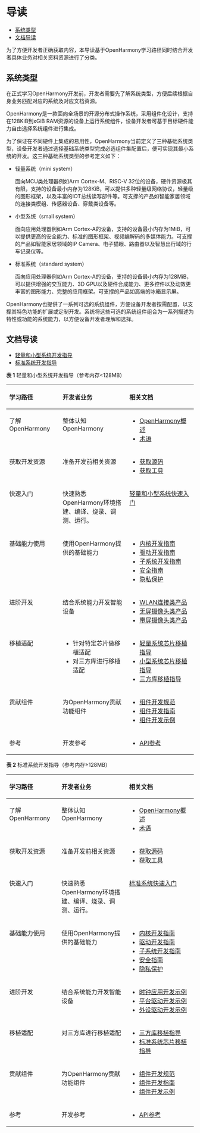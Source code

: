 # 导读<a name="ZH-CN_TOPIC_0000001152533331"></a>

-   [系统类型](#section767218232110)
-   [文档导读](#section19810171681218)

为了方便开发者正确获取内容，本导读基于OpenHarmony学习路径同时结合开发者具体业务对相关资料资源进行了分类。

## 系统类型<a name="section767218232110"></a>

在正式学习OpenHarmony开发前，开发者需要先了解系统类型，方便后续根据自身业务匹配对应的系统及对应文档资源。

OpenHarmony是一款面向全场景的开源分布式操作系统，采用组件化设计，支持在128KiB到xGiB RAM资源的设备上运行系统组件，设备开发者可基于目标硬件能力自由选择系统组件进行集成。

为了保证在不同硬件上集成的易用性，OpenHarmony当前定义了三种基础系统类型，设备开发者通过选择基础系统类型完成必选组件集配置后，便可实现其最小系统的开发。这三种基础系统类型的参考定义如下：

-   轻量系统（mini system）

    面向MCU类处理器例如Arm Cortex-M、RISC-V 32位的设备，硬件资源极其有限，支持的设备最小内存为128KiB，可以提供多种轻量级网络协议，轻量级的图形框架，以及丰富的IOT总线读写部件等。可支撑的产品如智能家居领域的连接类模组、传感器设备、穿戴类设备等。

-   小型系统（small system）

    面向应用处理器例如Arm Cortex-A的设备，支持的设备最小内存为1MiB，可以提供更高的安全能力、标准的图形框架、视频编解码的多媒体能力。可支撑的产品如智能家居领域的IP Camera、电子猫眼、路由器以及智慧出行域的行车记录仪等。

-   标准系统（standard system）

    面向应用处理器例如Arm Cortex-A的设备，支持的设备最小内存为128MiB，可以提供增强的交互能力、3D GPU以及硬件合成能力、更多控件以及动效更丰富的图形能力、完整的应用框架。可支撑的产品如高端的冰箱显示屏。


OpenHarmony也提供了一系列可选的系统组件，方便设备开发者按需配置，以支撑其特色功能的扩展或定制开发。系统将这些可选的系统组件组合为一系列描述为特性或功能的系统能力，以方便设备开发者理解和选择。

## 文档导读<a name="section19810171681218"></a>

-   [轻量和小型系统开发指导](#table3762949121211)
-   [标准系统开发指导](#table17667535516)

**表 1**  轻量和小型系统开发指导（参考内存<128MB）

<a name="table3762949121211"></a>
<table><thead align="left"><tr id="row18762649161218"><th class="cellrowborder" valign="top" width="28.472847284728473%" id="mcps1.2.4.1.1"><p id="p1750131161313"><a name="p1750131161313"></a><a name="p1750131161313"></a>学习路径</p>
</th>
<th class="cellrowborder" valign="top" width="35.61356135613561%" id="mcps1.2.4.1.2"><p id="p8501411141319"><a name="p8501411141319"></a><a name="p8501411141319"></a>开发者业务</p>
</th>
<th class="cellrowborder" valign="top" width="35.91359135913591%" id="mcps1.2.4.1.3"><p id="p050181111314"><a name="p050181111314"></a><a name="p050181111314"></a>相关文档</p>
</th>
</tr>
</thead>
<tbody><tr id="row317979135310"><td class="cellrowborder" valign="top" width="28.472847284728473%" headers="mcps1.2.4.1.1 "><p id="p119871717125320"><a name="p119871717125320"></a><a name="p119871717125320"></a>了解<span id="text398721719533"><a name="text398721719533"></a><a name="text398721719533"></a>OpenHarmony</span></p>
</td>
<td class="cellrowborder" valign="top" width="35.61356135613561%" headers="mcps1.2.4.1.2 "><p id="p14987151715312"><a name="p14987151715312"></a><a name="p14987151715312"></a>整体认知<span id="text209871317105315"><a name="text209871317105315"></a><a name="text209871317105315"></a>OpenHarmony</span></p>
</td>
<td class="cellrowborder" valign="top" width="35.91359135913591%" headers="mcps1.2.4.1.3 "><a name="ul59871171533"></a><a name="ul59871171533"></a><ul id="ul59871171533"><li><a href="https://gitee.com/openharmony" target="_blank" rel="noopener noreferrer">OpenHarmony概述</a></li><li><a href="glossary/glossary.md">术语</a></li></ul>
</td>
</tr>
<tr id="row69521557115217"><td class="cellrowborder" valign="top" width="28.472847284728473%" headers="mcps1.2.4.1.1 "><p id="p69873174536"><a name="p69873174536"></a><a name="p69873174536"></a>获取开发资源</p>
</td>
<td class="cellrowborder" valign="top" width="35.61356135613561%" headers="mcps1.2.4.1.2 "><p id="p39871917185313"><a name="p39871917185313"></a><a name="p39871917185313"></a>准备开发前相关资源</p>
</td>
<td class="cellrowborder" valign="top" width="35.91359135913591%" headers="mcps1.2.4.1.3 "><a name="ul59871117135314"></a><a name="ul59871117135314"></a><ul id="ul59871117135314"><li><a href="get-code/sourcecode-acquire.md">获取源码</a></li><li><a href="get-code/gettools.md">获取工具</a></li></ul>
</td>
</tr>
<tr id="row11602937131510"><td class="cellrowborder" valign="top" width="28.472847284728473%" headers="mcps1.2.4.1.1 "><p id="p457713717150"><a name="p457713717150"></a><a name="p457713717150"></a>快速入门</p>
</td>
<td class="cellrowborder" valign="top" width="35.61356135613561%" headers="mcps1.2.4.1.2 "><p id="p55771237111517"><a name="p55771237111517"></a><a name="p55771237111517"></a>快速熟悉<span id="text15577123719154"><a name="text15577123719154"></a><a name="text15577123719154"></a>OpenHarmony</span>环境搭建、编译、烧录、调测、运行。</p>
</td>
<td class="cellrowborder" valign="top" width="35.91359135913591%" headers="mcps1.2.4.1.3 "><p id="p10832159115410"><a name="p10832159115410"></a><a name="p10832159115410"></a><a href="quick-start/quickstart-lite.md">轻量和小型系统快速入门</a></p>
</td>
</tr>
<tr id="row11602103701514"><td class="cellrowborder" valign="top" width="28.472847284728473%" headers="mcps1.2.4.1.1 "><p id="p16577163716159"><a name="p16577163716159"></a><a name="p16577163716159"></a>基础能力使用</p>
</td>
<td class="cellrowborder" valign="top" width="35.61356135613561%" headers="mcps1.2.4.1.2 "><p id="p857711379158"><a name="p857711379158"></a><a name="p857711379158"></a>使用<span id="text5577237181514"><a name="text5577237181514"></a><a name="text5577237181514"></a>OpenHarmony</span>提供的基础能力</p>
</td>
<td class="cellrowborder" valign="top" width="35.91359135913591%" headers="mcps1.2.4.1.3 "><a name="ul1577103716159"></a><a name="ul1577103716159"></a><ul id="ul1577103716159"><li><a href="kernel/kernel.md">内核开发指南</a></li><li><a href="driver/Readme-CN.md">驱动开发指南</a></li><li><a href="subsystems/Readme-CN.md">子系统开发指南</a></li><li><a href="security/security-guidelines-overall.md">安全指南</a></li><li><a href="security/security-privacy-protection.md">隐私保护</a></li></ul>
</td>
</tr>
<tr id="row10602193719152"><td class="cellrowborder" valign="top" width="28.472847284728473%" headers="mcps1.2.4.1.1 "><p id="p857873713152"><a name="p857873713152"></a><a name="p857873713152"></a>进阶开发</p>
</td>
<td class="cellrowborder" valign="top" width="35.61356135613561%" headers="mcps1.2.4.1.2 "><p id="p155782037201518"><a name="p155782037201518"></a><a name="p155782037201518"></a>结合系统能力开发智能设备</p>
</td>
<td class="cellrowborder" valign="top" width="35.91359135913591%" headers="mcps1.2.4.1.3 "><a name="ul257883731519"></a><a name="ul257883731519"></a><ul id="ul257883731519"><li><a href="guide/device-wlan.md">WLAN连接类产品</a></li><li><a href="guide/device-iotcamera-control.md">无屏摄像头类产品</a></li><li><a href="guide/device-camera.md">带屏摄像头类产品</a></li></ul>
</td>
</tr>
<tr id="row360273716155"><td class="cellrowborder" valign="top" width="28.472847284728473%" headers="mcps1.2.4.1.1 "><p id="p12579163711513"><a name="p12579163711513"></a><a name="p12579163711513"></a>移植适配</p>
</td>
<td class="cellrowborder" valign="top" width="35.61356135613561%" headers="mcps1.2.4.1.2 "><a name="ul12579137121512"></a><a name="ul12579137121512"></a><ul id="ul12579137121512"><li>针对特定芯片做移植适配</li><li>对三方库进行移植适配</li></ul>
</td>
<td class="cellrowborder" valign="top" width="35.91359135913591%" headers="mcps1.2.4.1.3 "><a name="ul157903731520"></a><a name="ul157903731520"></a><ul id="ul157903731520"><li><a href="porting/porting-minichip.md">轻量系统芯片移植指导</a></li><li><a href="porting/porting-smallchip.md">小型系统芯片移植指导</a></li><li><a href="porting/porting-thirdparty.md">三方库移植指导</a></li></ul>
</td>
</tr>
<tr id="row9601737181517"><td class="cellrowborder" valign="top" width="28.472847284728473%" headers="mcps1.2.4.1.1 "><p id="p25791037131519"><a name="p25791037131519"></a><a name="p25791037131519"></a>贡献组件</p>
</td>
<td class="cellrowborder" valign="top" width="35.61356135613561%" headers="mcps1.2.4.1.2 "><p id="p45798376158"><a name="p45798376158"></a><a name="p45798376158"></a>为<span id="text16579133741518"><a name="text16579133741518"></a><a name="text16579133741518"></a>OpenHarmony</span>贡献功能组件</p>
</td>
<td class="cellrowborder" valign="top" width="35.91359135913591%" headers="mcps1.2.4.1.3 "><a name="ul957919379156"></a><a name="ul957919379156"></a><ul id="ul957919379156"><li><a href="bundles/oem_bundle_standard_des.md">组件开发规范</a></li><li><a href="bundles/bundles-guide.md">组件开发指南</a></li><li><a href="bundles/bundles-demo.md">组件开发示例</a></li></ul>
</td>
</tr>
<tr id="row260193701512"><td class="cellrowborder" valign="top" width="28.472847284728473%" headers="mcps1.2.4.1.1 "><p id="p95794372155"><a name="p95794372155"></a><a name="p95794372155"></a>参考</p>
</td>
<td class="cellrowborder" valign="top" width="35.61356135613561%" headers="mcps1.2.4.1.2 "><p id="p458073721519"><a name="p458073721519"></a><a name="p458073721519"></a>开发参考</p>
</td>
<td class="cellrowborder" valign="top" width="35.91359135913591%" headers="mcps1.2.4.1.3 "><a name="ul175808372155"></a><a name="ul175808372155"></a><ul id="ul175808372155"><li><a href="https://device.harmonyos.com/cn/docs/develop/apiref/js-framework-file-0000000000611396" target="_blank" rel="noopener noreferrer">API参考</a></li></ul>
</td>
</tr>
</tbody>
</table>

**表 2**  标准系统开发指导（参考内存≥128MB）

<a name="table17667535516"></a>
<table><thead align="left"><tr id="row206665375119"><th class="cellrowborder" valign="top" width="27.872787278727873%" id="mcps1.2.4.1.1"><p id="p4661053145115"><a name="p4661053145115"></a><a name="p4661053145115"></a>学习路径</p>
</th>
<th class="cellrowborder" valign="top" width="36.053605360536054%" id="mcps1.2.4.1.2"><p id="p126685315112"><a name="p126685315112"></a><a name="p126685315112"></a>开发者业务</p>
</th>
<th class="cellrowborder" valign="top" width="36.07360736073608%" id="mcps1.2.4.1.3"><p id="p26695395112"><a name="p26695395112"></a><a name="p26695395112"></a>相关文档</p>
</th>
</tr>
</thead>
<tbody><tr id="row9662532514"><td class="cellrowborder" valign="top" width="27.872787278727873%" headers="mcps1.2.4.1.1 "><p id="p066105317513"><a name="p066105317513"></a><a name="p066105317513"></a>了解<span id="text1167105317518"><a name="text1167105317518"></a><a name="text1167105317518"></a>OpenHarmony</span></p>
</td>
<td class="cellrowborder" valign="top" width="36.053605360536054%" headers="mcps1.2.4.1.2 "><p id="p16673531512"><a name="p16673531512"></a><a name="p16673531512"></a>整体认知<span id="text196765319515"><a name="text196765319515"></a><a name="text196765319515"></a>OpenHarmony</span></p>
</td>
<td class="cellrowborder" valign="top" width="36.07360736073608%" headers="mcps1.2.4.1.3 "><a name="ul10673531517"></a><a name="ul10673531517"></a><ul id="ul10673531517"><li><a href="https://gitee.com/openharmony" target="_blank" rel="noopener noreferrer">OpenHarmony概述</a></li><li><a href="glossary/glossary.md">术语</a></li></ul>
</td>
</tr>
<tr id="row267155313513"><td class="cellrowborder" valign="top" width="27.872787278727873%" headers="mcps1.2.4.1.1 "><p id="p13671853205113"><a name="p13671853205113"></a><a name="p13671853205113"></a>获取开发资源</p>
</td>
<td class="cellrowborder" valign="top" width="36.053605360536054%" headers="mcps1.2.4.1.2 "><p id="p0671053115115"><a name="p0671053115115"></a><a name="p0671053115115"></a>准备开发前相关资源</p>
</td>
<td class="cellrowborder" valign="top" width="36.07360736073608%" headers="mcps1.2.4.1.3 "><a name="ul06732078273"></a><a name="ul06732078273"></a><ul id="ul06732078273"><li><a href="get-code/sourcecode-acquire.md">获取源码</a></li><li><a href="get-code/gettools.md">获取工具</a></li></ul>
</td>
</tr>
<tr id="row13671253165120"><td class="cellrowborder" valign="top" width="27.872787278727873%" headers="mcps1.2.4.1.1 "><p id="p166795345112"><a name="p166795345112"></a><a name="p166795345112"></a>快速入门</p>
</td>
<td class="cellrowborder" valign="top" width="36.053605360536054%" headers="mcps1.2.4.1.2 "><p id="p1167135345112"><a name="p1167135345112"></a><a name="p1167135345112"></a>快速熟悉<span id="text1567115355115"><a name="text1567115355115"></a><a name="text1567115355115"></a>OpenHarmony</span>环境搭建、编译、烧录、调测、运行。</p>
</td>
<td class="cellrowborder" valign="top" width="36.07360736073608%" headers="mcps1.2.4.1.3 "><p id="p1114162510521"><a name="p1114162510521"></a><a name="p1114162510521"></a><a href="quick-start/quickstart-standard.md">标准系统快速入门</a></p>
</td>
</tr>
<tr id="row1168155365119"><td class="cellrowborder" valign="top" width="27.872787278727873%" headers="mcps1.2.4.1.1 "><p id="p96810536514"><a name="p96810536514"></a><a name="p96810536514"></a>基础能力使用</p>
</td>
<td class="cellrowborder" valign="top" width="36.053605360536054%" headers="mcps1.2.4.1.2 "><p id="p136812535511"><a name="p136812535511"></a><a name="p136812535511"></a>使用<span id="text1068553195119"><a name="text1068553195119"></a><a name="text1068553195119"></a>OpenHarmony</span>提供的基础能力</p>
</td>
<td class="cellrowborder" valign="top" width="36.07360736073608%" headers="mcps1.2.4.1.3 "><a name="ul1954915235272"></a><a name="ul1954915235272"></a><ul id="ul1954915235272"><li><a href="kernel/kernel.md">内核开发指南</a></li><li><a href="driver/Readme-CN.md">驱动开发指南</a></li><li><a href="subsystems/Readme-CN.md">子系统开发指南</a></li><li><a href="security/security-guidelines-overall.md">安全指南</a></li><li><a href="security/security-privacy-protection.md">隐私保护</a></li></ul>
</td>
</tr>
<tr id="row1368195345111"><td class="cellrowborder" valign="top" width="27.872787278727873%" headers="mcps1.2.4.1.1 "><p id="p16681853145115"><a name="p16681853145115"></a><a name="p16681853145115"></a>进阶开发</p>
</td>
<td class="cellrowborder" valign="top" width="36.053605360536054%" headers="mcps1.2.4.1.2 "><p id="p1568753135116"><a name="p1568753135116"></a><a name="p1568753135116"></a>结合系统能力开发智能设备</p>
</td>
<td class="cellrowborder" valign="top" width="36.07360736073608%" headers="mcps1.2.4.1.3 "><a name="ul136895314518"></a><a name="ul136895314518"></a><ul id="ul136895314518"><li><a href="guide/device-clock-guide.md">时钟应用开发示例</a></li><li><a href="guide/device-driver-demo.md">平台驱动开发示例</a></li><li><a href="guide/device-outerdriver-demo.md">外设驱动开发示例</a></li></ul>
</td>
</tr>
<tr id="row66915375119"><td class="cellrowborder" valign="top" width="27.872787278727873%" headers="mcps1.2.4.1.1 "><p id="p4696535512"><a name="p4696535512"></a><a name="p4696535512"></a>移植适配</p>
</td>
<td class="cellrowborder" valign="top" width="36.053605360536054%" headers="mcps1.2.4.1.2 "><p id="p185185615284"><a name="p185185615284"></a><a name="p185185615284"></a>对三方库进行移植适配</p>
</td>
<td class="cellrowborder" valign="top" width="36.07360736073608%" headers="mcps1.2.4.1.3 "><a name="ul14724164204819"></a><a name="ul14724164204819"></a><ul id="ul14724164204819"><li><a href="porting/porting-thirdparty.md">三方库移植指导</a></li><li><a href="porting/standard-system-porting-guide.md">标准系统芯片移植指导</a></li></ul>
</td>
</tr>
<tr id="row869853125119"><td class="cellrowborder" valign="top" width="27.872787278727873%" headers="mcps1.2.4.1.1 "><p id="p3691530511"><a name="p3691530511"></a><a name="p3691530511"></a>贡献组件</p>
</td>
<td class="cellrowborder" valign="top" width="36.053605360536054%" headers="mcps1.2.4.1.2 "><p id="p1469115335113"><a name="p1469115335113"></a><a name="p1469115335113"></a>为<span id="text6691253155112"><a name="text6691253155112"></a><a name="text6691253155112"></a>OpenHarmony</span>贡献功能组件</p>
</td>
<td class="cellrowborder" valign="top" width="36.07360736073608%" headers="mcps1.2.4.1.3 "><a name="ul87045395116"></a><a name="ul87045395116"></a><ul id="ul87045395116"><li><a href="bundles/oem_bundle_standard_des.md">组件开发规范</a></li><li><a href="bundles/bundles-guide.md">组件开发指南</a></li><li><a href="bundles/bundles-demo.md">组件开发示例</a></li></ul>
</td>
</tr>
<tr id="row1170153125110"><td class="cellrowborder" valign="top" width="27.872787278727873%" headers="mcps1.2.4.1.1 "><p id="p16701253195118"><a name="p16701253195118"></a><a name="p16701253195118"></a>参考</p>
</td>
<td class="cellrowborder" valign="top" width="36.053605360536054%" headers="mcps1.2.4.1.2 "><p id="p670135335116"><a name="p670135335116"></a><a name="p670135335116"></a>开发参考</p>
</td>
<td class="cellrowborder" valign="top" width="36.07360736073608%" headers="mcps1.2.4.1.3 "><a name="ul177016538519"></a><a name="ul177016538519"></a><ul id="ul177016538519"><li><a href="https://device.harmonyos.com/cn/docs/develop/apiref/js-framework-file-0000000000611396" target="_blank" rel="noopener noreferrer">API参考</a></li></ul>
</td>
</tr>
</tbody>
</table>

